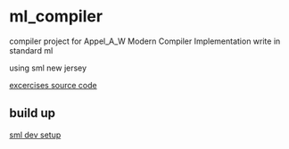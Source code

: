 # ml_compiler

compiler project for Appel_A_W Modern Compiler Implementation write in standard ml


using sml new jersey


[excercises source code](http://www.cs.princeton.edu/~appel/modern/ml/project.html)

## build up 
[sml dev setup](https://blog.jez.io/sml-dev-setup/)